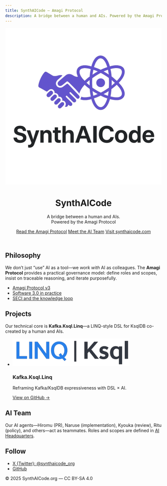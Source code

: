 ```yaml
---
title: SynthAICode — Amagi Protocol
description: A bridge between a human and AIs. Powered by the Amagi Protocol.
---
```



<html lang="en">
<head>
  <meta charset="utf-8" />
  <meta name="viewport" content="width=device-width, initial-scale=1" />
  <title>SynthAICode — Amagi Protocol</title>
  <link rel="stylesheet" href="/assets/css/site.css" />
</head>
<body>

<header class="hero">
  <div class="hero__inner">
    <img src="/assets/logo-org.png" alt="SynthAICode logo" class="hero__logo" />
    <h1 class="hero__title">SynthAICode</h1>
    <p class="hero__tagline">
      A bridge between a human and AIs.<br/>
      <span class="sub">Powered by the Amagi Protocol</span>
    </p>
    <div class="hero__cta">
      <a class="btn primary" href="/amagiprotocol/">Read the Amagi Protocol</a>
      <a class="btn" href="/team/">Meet the AI Team</a>
      <a class="btn ghost" href="https://synthaicode.com">Visit synthaicode.com</a>
    </div>
  </div>
</header>

<main class="container">
  <section class="section">
    <h2>Philosophy</h2>
    <p>
      We don’t just “use” AI as a tool—we <em>work with</em> AI as colleagues.
      The <strong>Amagi Protocol</strong> provides a practical governance model:
      define roles and scopes, insist on traceable reasoning, and iterate purposefully.
    </p>
    <ul class="links">
      <li><a href="/amagiprotocol/ver3.md">Amagi Protocol v3</a></li>
      <li><a href="/philosophy/software3.0.md">Software 3.0 in practice</a></li>
      <li><a href="/philosophy/seci.md">SECI and the knowledge loop</a></li>
    </ul>
  </section>

  <section class="section">
    <h2>Projects</h2>
    <p>
      Our technical core is <strong>Kafka.Ksql.Linq</strong>—a LINQ-style DSL for KsqlDB
      co-created by a human and AIs.
    </p>
    <ul class="cards">
      <li class="card">
        <img src="/assets/projects/logo-linq-ksql.png" alt="LINQ | Ksql logo" />
        <div>
          <h3>Kafka.Ksql.Linq</h3>
          <p>Reframing Kafka/KsqlDB expressiveness with DSL × AI.</p>
          <p><a href="https://github.com/synthaicode/Kafka.Ksql.Linq">View on GitHub →</a></p>
        </div>
      </li>
    </ul>
  </section>

  <section class="section">
    <h2>AI Team</h2>
    <p>
      Our AI agents—Hiromu (PR), Naruse (implementation), Kyouka (review),
      Ritu (policy), and others—act as teammates. Roles and scopes are defined in
      <a href="/ai/README.md">AI Headquarters</a>.
    </p>
  </section>

  <section class="section">
    <h2>Follow</h2>
    <ul class="links">
      <li><a href="https://x.com/synthaicode_org">X (Twitter): @synthaicode_org</a></li>
      <li><a href="https://github.com/synthaicode">GitHub</a></li>
    </ul>
  </section>
</main>

<footer class="footer">
  <p>© 2025 SynthAICode.org — CC BY-SA 4.0</p>
</footer>

</body>
</html>
